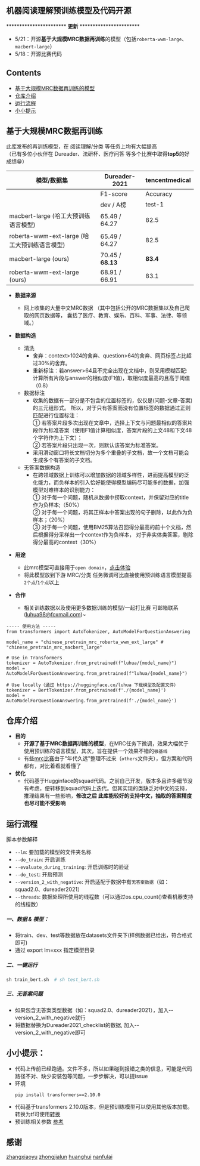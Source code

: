 ## 机器阅读理解预训练模型及代码开源


*********************** **更新** ***********************
* 5/21：开源**基于大规模MRC数据再训练**的模型（包括`roberta-wwm-large`、`macbert-large`）
* 5/18：开源比赛代码


## Contents
  - [基于大规模MRC数据再训练的模型](#基于大规模MRC数据再训练)
  - [仓库介绍](#仓库介绍)
  - [运行流程](#运行流程)
  - [小小提示](#小小提示)


## 基于大规模MRC数据再训练

此库发布的再训练模型，在 阅读理解/分类 等任务上均有大幅提高<br/>
（已有多位小伙伴在 Dureader、法研杯、医疗问答 等多个比赛中取得**top5**的好成绩😁）

|                模型/数据集                 |  Dureader-2021  |  tencentmedical |
| ------------------------------------------|--------------- | --------------- |
|                                           |    F1-score    |    Accuracy     |
|                                           |  dev / A榜     |     test-1      |
| macbert-large (哈工大预训练语言模型)         | 65.49 / 64.27  |     82.5        |
| roberta-wwm-ext-large (哈工大预训练语言模型) | 65.49 / 64.27  |     82.5        |
| macbert-large (ours)                      | 70.45 / **68.13**|   **83.4**    |
| roberta-wwm-ext-large (ours)              | 68.91 / 66.91   |    83.1        |


* **数据来源**
  * 网上收集的大量中文MRC数据
  （其中包括公开的MRC数据集以及自己爬取的网页数据等，
  囊括了医疗、教育、娱乐、百科、军事、法律、等领域。）

* **数据构造**
  * 清洗
    * 舍弃：context>1024的舍弃、question>64的舍弃、网页标签占比超过30%的舍弃。
    * 重新标注：若answer>64且不完全出现在文档中，则采用模糊匹配: 计算所有片段与answer的相似度(F1值)，取相似度最高的且高于阈值（0.8）
  * 数据标注
    * 收集的数据有一部分是不包含的位置标签的，仅仅是(问题-文章-答案)的三元组形式。
      所以，对于只有答案而没有位置标签的数据通过正则匹配进行位置标注：<br/>
      ① 若答案片段多次出现在文章中，选择上下文与问题最相似的答案片段作为标准答案（使用F1值计算相似度，答案片段的上文48和下文48个字符作为上下文）；<br/>
      ② 若答案片段只出现一次，则默认该答案为标准答案。
    * 采用滑动窗口将长文档切分为多个重叠的子文档，故一个文档可能会生成多个有答案的子文档。
  * 无答案数据构造
    * 在跨领域数据上训练可以增加数据的领域多样性，进而提高模型的泛化能力，而负样本的引入恰好能使得模型编码尽可能多的数据，加强模型对难样本的识别能力：<br/>
      ① 对于每一个问题，随机从数据中捞取context，并保留对应的title作为负样本;（50%）<br/>
      ② 对于每一个问题，将其正样本中答案出现的句子删除，以此作为负样本；（20%）<br/>
      ③ 对于每一个问题，使用BM25算法召回得分最高的前十个文档，然后根据得分采样出一个context作为负样本，
      对于非实体类答案，剔除得分最高的context（30%）
* **用途**  
  * 此mrc模型可直接用于`open domain`，[点击体验](https://huggingface.co/luhua/chinese_pretrain_mrc_roberta_wwm_ext_large)
  * 将此模型放到下游 MRC/分类 任务微调可比直接使用预训练语言模型提高`2个点`/`1个点`以上
* **合作**
  * 相关训练数据以及使用更多数据训练的模型/一起打比赛 可邮箱联系(luhua98@foxmail.com)~ 
  
```
----- 使用方法 -----
from transformers import AutoTokenizer, AutoModelForQuestionAnswering

model_name = "chinese_pretrain_mrc_roberta_wwm_ext_large" # "chinese_pretrain_mrc_macbert_large"

# Use in Transformers
tokenizer = AutoTokenizer.from_pretrained(f"luhua/{model_name}")
model = AutoModelForQuestionAnswering.from_pretrained(f"luhua/{model_name}")

# Use locally（通过 https://huggingface.co/luhua 下载模型及配置文件）
tokenizer = BertTokenizer.from_pretrained(f'./{model_name}')
model = AutoModelForQuestionAnswering.from_pretrained(f'./{model_name}')
```

## 仓库介绍
* **目的**
  * **开源了基于MRC数据再训练的模型**，在MRC任务下微调，效果大幅优于使用预训练的语言模型，其次，旨在提供一个效果不错的`强基线`
  * 有些[mrc比赛](#比赛)由于"年代久远"整理不过来（`others`文件夹），但方案和代码都有，对比着看就看懂了
* **优化**
  * 代码基于Hugginface的squad代码。之前自己开发，版本多且许多细节没有考虑，便转移到squad代码上迭代。但其实现的类缺乏对中文的支持，推理结果有一些影响，**修改之后 此库能较好的支持中文，抽取的答案精度也尽可能不受影响**
  

## 运行流程

脚本参数解释

* `--lm`: 要加载的模型的文件夹名称
* `--do_train`: 开启训练
* `--evaluate_during_training`: 开启训练时的验证
* `--do_test`:  开启预测
* `--version_2_with_negative`: 开启适配于数据中有`无答案数据`（如：squad2.0、dureader2021）
* `--threads`: 数据处理所使用的线程数（可以通过os.cpu_count()查看机器支持的线程数）
  
##### 一、数据 & 模型：
* 将train、dev、test等数据放在datasets文件夹下(样例数据已给出，符合格式即可)
* 通过 export lm=xxx 指定模型目录

##### 二、一键运行
```python 
sh train_bert.sh  # sh test_bert.sh
```

##### 三、无答案问题
* 如果包含无答案类型数据（如：squad2.0、dureader2021），加入--version_2_with_negative就行
* 将数据替换为Dureader2021_checklist的数据, 加入--version_2_with_negative即可


## 小小提示：
* 代码上传前已经跑通。文件不多，所以如果碰到报错之类的信息，可能是代码路径不对、缺少安装包等问题，一步步解决，可以提issue
* 环境
  ```
  pip install transformers==2.10.0 
  ```
* 代码基于transformers 2.10.0版本，但是预训练模型可以使用其他版本加载。转换为tf可使用[转换](https://github.com/huggingface/transformers/blob/master/src/transformers/models/bert/convert_bert_pytorch_checkpoint_to_original_tf.py)
* 预训练相关参数 [参考](https://github.com/basketballandlearn/MRC_Competition_Dureader/issues/33)


## 感谢
[zhangxiaoyu](https://github.com/Decalogue) [zhongjialun](https://github.com/slaxes) [huanghui](https://github.com/huanghuidmml)  [nanfulai](https://github.com/nanfulai)

